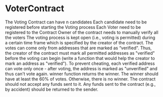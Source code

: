 # VoterContract
The Voting Contract can have n candidates
Each candidate need to be registered before starting the Voting process
Each Voter need to be registered to the Contract
Owner of the contract needs to manually verify all the voters
The voting process is kept open (i.e., voting is permitted) during a certain time frame
which is specified by the creator of the contract.
The votes can come only from addresses that are marked as “verified". Thus, the creator
of the contract must mark all permitted addresses as "verified" before the voting can
begin (write a function that would help the creator to mark an address as "verified").
To prevent cheating, each verified address can vote only once - after voting, the address
is marked as "unverified" and thus can't vote again.
winner function returns the winner. The winner should have at least the 60% of
votes. Otherwise, there is no winner.
The contract should not accept any funds sent to it. Any funds sent to the contract (e.g.,
by accident) should be returned to the sender.

